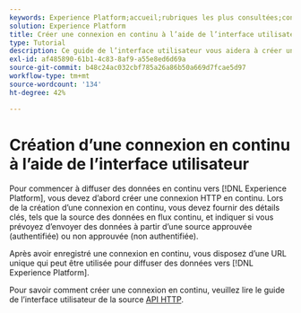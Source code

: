 ```yaml
---
keywords: Experience Platform;accueil;rubriques les plus consultées;connexion en continu;créer une connexion en continu;guide de l’interface utilisateur;tutoriel;créer une connexion en continu;ingestion en continu;ingestion;
solution: Experience Platform
title: Créer une connexion en continu à l’aide de l’interface utilisateur
type: Tutorial
description: Ce guide de l’interface utilisateur vous aidera à créer une connexion en continu à l’aide d’Adobe Experience Platform.
exl-id: af485890-61b1-4c83-8af9-a55e8ed6d69a
source-git-commit: b48c24ac032cbf785a26a86b50a669d7fcae5d97
workflow-type: tm+mt
source-wordcount: '134'
ht-degree: 42%

---
```


# Création d’une connexion en continu à l’aide de l’interface utilisateur

Pour commencer à diffuser des données en continu vers [!DNL Experience Platform], vous devez d’abord créer une connexion HTTP en continu. Lors de la création d’une connexion en continu, vous devez fournir des détails clés, tels que la source des données en flux continu, et indiquer si vous prévoyez d’envoyer des données à partir d’une source approuvée (authentifiée) ou non approuvée (non authentifiée).

Après avoir enregistré une connexion en continu, vous disposez d’une URL unique qui peut être utilisée pour diffuser des données vers [!DNL Experience Platform].

Pour savoir comment créer une connexion en continu, veuillez lire le guide de l’interface utilisateur de la source [API HTTP](../../sources/tutorials/ui/create/streaming/http.md).
